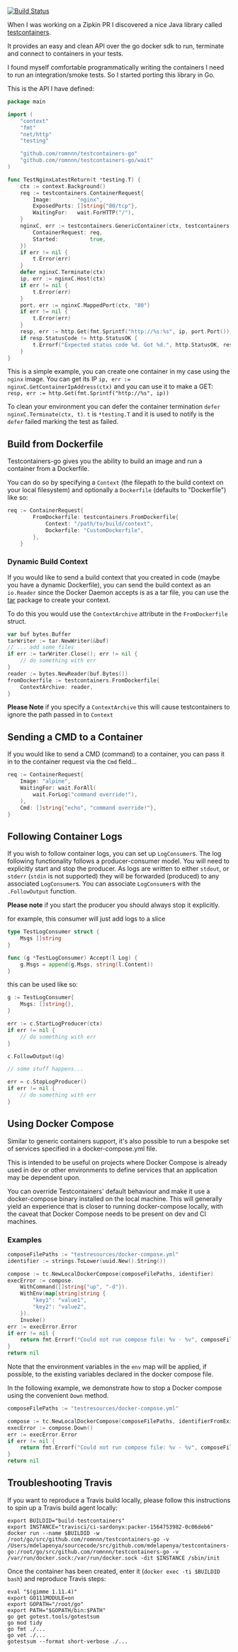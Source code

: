 [![Build Status](https://travis-ci.org/testcontainers/testcontainers-go.svg?branch=master)](https://travis-ci.org/testcontainers/testcontainers-go)

When I was working on a Zipkin PR I discovered a nice Java library called
[testcontainers](https://www.testcontainers.org/).

It provides an easy and clean API over the go docker sdk to run, terminate and
connect to containers in your tests.

I found myself comfortable programmatically writing the containers I need to run
an integration/smoke tests. So I started porting this library in Go.


This is the API I have defined:

```go
package main

import (
	"context"
	"fmt"
	"net/http"
	"testing"

	"github.com/romnnn/testcontainers-go"
	"github.com/romnnn/testcontainers-go/wait"
)

func TestNginxLatestReturn(t *testing.T) {
	ctx := context.Background()
	req := testcontainers.ContainerRequest{
		Image:        "nginx",
		ExposedPorts: []string{"80/tcp"},
		WaitingFor:   wait.ForHTTP("/"),
	}
	nginxC, err := testcontainers.GenericContainer(ctx, testcontainers.GenericContainerRequest{
		ContainerRequest: req,
		Started:          true,
	})
	if err != nil {
		t.Error(err)
	}
	defer nginxC.Terminate(ctx)
	ip, err := nginxC.Host(ctx)
	if err != nil {
		t.Error(err)
	}
	port, err := nginxC.MappedPort(ctx, "80")
	if err != nil {
		t.Error(err)
	}
	resp, err := http.Get(fmt.Sprintf("http://%s:%s", ip, port.Port()))
	if resp.StatusCode != http.StatusOK {
		t.Errorf("Expected status code %d. Got %d.", http.StatusOK, resp.StatusCode)
	}
}
```
This is a simple example, you can create one container in my case using the
`nginx` image. You can get its IP `ip, err := nginxC.GetContainerIpAddress(ctx)` and you
can use it to make a GET: `resp, err := http.Get(fmt.Sprintf("http://%s", ip))`

To clean your environment you can defer the container termination `defer
nginxC.Terminate(ctx, t)`. `t` is `*testing.T` and it is used to notify is the
`defer` failed marking the test as failed.


## Build from Dockerfile

Testcontainers-go gives you the ability to build an image and run a container from a Dockerfile.

You can do so by specifying a `Context` (the filepath to the build context on your local filesystem) 
and optionally a `Dockerfile` (defaults to "Dockerfile") like so:

```go
req := ContainerRequest{
		FromDockerfile: testcontainers.FromDockerfile{
			Context: "/path/to/build/context",
			Dockerfile: "CustomDockerfile",
		},
	}
```

### Dynamic Build Context

If you would like to send a build context that you created in code (maybe you have a dynamic Dockerfile), you can
send the build context as an `io.Reader` since the Docker Daemon accepts is as a tar file, you can use the [tar](https://golang.org/pkg/archive/tar/) package to create your context.


To do this you would use the `ContextArchive` attribute in the `FromDockerfile` struct.

```go
var buf bytes.Buffer
tarWriter := tar.NewWriter(&buf)
// ... add some files
if err := tarWriter.Close(); err != nil {
	// do something with err
}
reader := bytes.NewReader(buf.Bytes())
fromDockerfile := testcontainers.FromDockerfile{
	ContextArchive: reader,
}
```

**Please Note** if you specify a `ContextArchive` this will cause testcontainers to ignore the path passed
in to `Context`

## Sending a CMD to a Container

If you would like to send a CMD (command) to a container, you can pass it in to the container request via the `Cmd` field...

```go
req := ContainerRequest{
	Image: "alpine",
	WaitingFor: wait.ForAll(
		wait.ForLog("command override!"),
	),
	Cmd: []string{"echo", "command override!"},
}
```

## Following Container Logs

If you wish to follow container logs, you can set up `LogConsumer`s.  The log following functionality follows
a producer-consumer model.  You will need to explicitly start and stop the producer.  As logs are written to either
`stdout`, or `stderr` (`stdin` is not supported) they will be forwarded (produced) to any associated `LogConsumer`s.  You can associate `LogConsumer`s
with the `.FollowOutput` function.

**Please note** if you start the producer you should always stop it explicitly.

for example, this consumer will just add logs to a slice

```go
type TestLogConsumer struct {
	Msgs []string
}

func (g *TestLogConsumer) Accept(l Log) {
	g.Msgs = append(g.Msgs, string(l.Content))
}
```

this can be used like so:
```go
g := TestLogConsumer{
	Msgs: []string{},
}

err := c.StartLogProducer(ctx)
if err != nil {
	// do something with err
}

c.FollowOutput(&g)

// some stuff happens...

err = c.StopLogProducer()
if err != nil {
	// do something with err
}
```

## Using Docker Compose

Similar to generic containers support, it's also possible to run a bespoke set of services specified in a docker-compose.yml file.

This is intended to be useful on projects where Docker Compose is already used in dev or other environments to define services that an application may be dependent upon.

You can override Testcontainers' default behaviour and make it use a docker-compose binary installed on the local machine. This will generally yield an experience that is closer to running docker-compose locally, with the caveat that Docker Compose needs to be present on dev and CI machines.

### Examples

```go
composeFilePaths := "testresources/docker-compose.yml"
identifier := strings.ToLower(uuid.New().String())

compose := tc.NewLocalDockerCompose(composeFilePaths, identifier)
execError := compose.
	WithCommand([]string{"up", "-d"}).
	WithEnv(map[string]string {
		"key1": "value1",
		"key2": "value2",
	}).
	Invoke()
err := execError.Error
if err != nil {
	return fmt.Errorf("Could not run compose file: %v - %v", composeFilePaths, err)
}
return nil
```

Note that the environment variables in the `env` map will be applied, if possible, to the existing variables declared in the docker compose file.

In the following example, we demonstrate how to stop a Docker compose using the convenient `Down` method.

```go
composeFilePaths := "testresources/docker-compose.yml"

compose := tc.NewLocalDockerCompose(composeFilePaths, identifierFromExistingRunningCompose)
execError := compose.Down()
err := execError.Error
if err != nil {
	return fmt.Errorf("Could not run compose file: %v - %v", composeFilePaths, err)
}
return nil
```

## Troubleshooting Travis

If you want to reproduce a Travis build locally, please follow this instructions to spin up a Travis build agent locally:
```shell
export BUILDID="build-testcontainers"
export INSTANCE="travisci/ci-sardonyx:packer-1564753982-0c06deb6"
docker run --name $BUILDID -w /root/go/src/github.com/romnnn/testcontainers-go -v /Users/mdelapenya/sourcecode/src/github.com/mdelapenya/testcontainers-go:/root/go/src/github.com/romnnn/testcontainers-go -v /var/run/docker.sock:/var/run/docker.sock -dit $INSTANCE /sbin/init
```

Once the container has been created, enter it (`docker exec -ti $BUILDID bash`) and reproduce Travis steps:

```shell
eval "$(gimme 1.11.4)"
export GO111MODULE=on
export GOPATH="/root/go"
export PATH="$GOPATH/bin:$PATH"
go get gotest.tools/gotestsum
go mod tidy
go fmt ./...
go vet ./...
gotestsum --format short-verbose ./...
```
